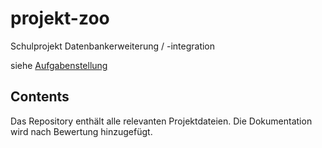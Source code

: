 # projekt-zoo

Schulprojekt Datenbankerweiterung / -integration

siehe [Aufgabenstellung](aufgabenstellung.pdf)

## Contents

Das Repository enthält alle relevanten Projektdateien.
Die Dokumentation wird nach Bewertung hinzugefügt.
